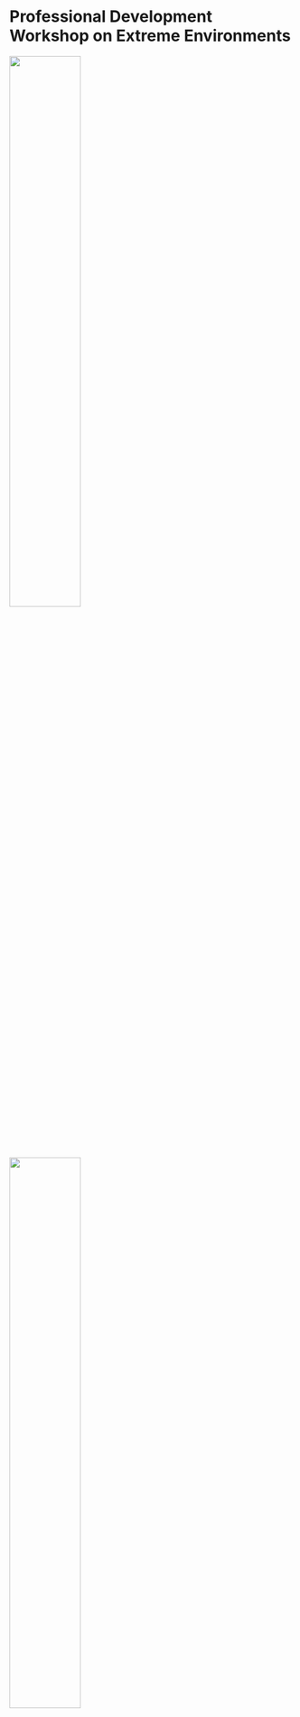 # Professional Development Workshop on Extreme Environments

<img src="https://user-images.githubusercontent.com/46701190/122614264-f49d3480-d04b-11eb-9e92-775fa59ee719.png" width=50% height=50% >
<img src="https://user-images.githubusercontent.com/46701190/122614265-f535cb00-d04b-11eb-86b7-c18590abe90f.png" width=50% height=50% >


This notebook was created for the CAMEE professional development workshop on extreme environements, dated June 21-22, 2021. This notebook references the Polartrec Sea ice and deep sea currents information: https://www.polartrec.com/resources/lesson/sea-ice-and-deep-sea-currents. The documentation following the full lession plan is found here: https://www.polartrec.com/files/resources/lesson/43376/docs/full_lesson_sea_ice_and_deep_sea_currents.pdf and lesson materials located here: https://www.polartrec.com/files/resources/lesson/43376/docs/lesson_materials.pdf. This exercise strives to demonstrate the use of ice core data to examine and quantify changes in salinity with depth in Polar sea systems.  




https://user-images.githubusercontent.com/46701190/122615220-c6205900-d04d-11eb-806a-0607ccaea64a.mp4

_credit: Jennifer Bault - 'Ice Core Extraction', Jun 7, 2018: https://www.youtube.com/watch?v=vmX9w7VbDbg_

## Tutorial links:
 [Jump to the depth-salinity tutorial](https://github.com/jcbw/UTSA_CAMEE_SUMMER21/blob/24d39943c2011a2c5b30cf3abb9892da6f36d57d/TA_CAMEE_SUM21/TA_CAMEE_SUM21.ipynb)
 
* ## Watch: The beauty of ice - Where art and science collide
 
[![The beauty of ice](https://i9.ytimg.com/vi/3y6p0yLhmZU/mq1.jpg?sqp=CNC9x4YG&rs=AOn4CLBwwOV1w3tPOmHKSAHJz5HZQiJLkw)](http://www.youtube.com/watch?v=3y6p0yLhmZU)
